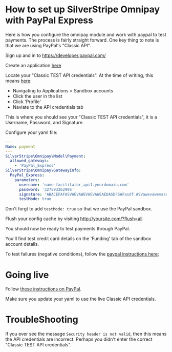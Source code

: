 # How to set up SilverStripe Omnipay with PayPal Express

Here is how you configure the omnipay module and work with paypal to test payments. The process is fairly straight forward.
One key thing to note is that we are using PayPal's "Classic API".


Sign up and in to https://developer.paypal.com/

Create an application [here](https://developer.paypal.com/webapps/developer/applications)

Locate your "Classic TEST API credentials".
At the time of writing, this means [here](https://developer.paypal.com/webapps/developer/applications/accounts):

 * Navigating to Applications > Sandbox accounts
 * Click the user in the list
 * Click 'Profile'
 * Naviate to the API credentials tab

This is where you should see your "Classic TEST API credentials", it is a Username, Password, and Signature.

Configure your yaml file:

```yaml
---
Name: payment
---
SilverStripe\Omnipay\Model\Payment:
  allowed_gateways:
    - 'PayPal_Express'
SilverStripe\Omnipay\GatewayInfo:
  PayPal_Express:
    parameters:
      username: 'name-facilitator_api1.yourdomain.com'
      password: '327593262995'
      signature: 'ABACEFAFASVAEVAWEVAEVAWEAEDASDFSAFasdf.ASVawevawevasdva'
      testMode: true
```

Don't forgt to add `testMode: true` so that we use the PayPal sandbox.

Flush your config cache by visiting http://yoursite.com/?flush=all

You should now be ready to test payments through PayPal.

You'll find test credit card details on the 'Funding' tab of the sandbox account details.

To test failures (negative conditions), follow the [paypal instructions here](https://developer.paypal.com/docs/classic/lifecycle/sb_error-conditions/);

# Going live

Follow [these instructions on PayPal](https://developer.paypal.com/webapps/developer/docs/classic/lifecycle/goingLive/).

Make sure you update your yaml to use the live Classic API credentials.

# TroubleShooting

If you ever see the message `Security header is not valid`, then this means the API credentials are incorrect. Perhaps you didn't enter the correct "Classic TEST API credentials".
